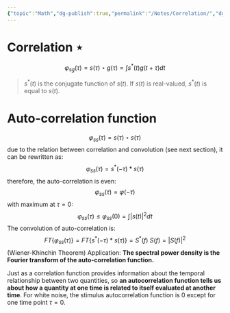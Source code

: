 ```yaml
---
{"topic":"Math","dg-publish":true,"permalink":"/Notes/Correlation/","dgPassFrontmatter":true,"noteIcon":""}
---
```


# Correlation $\star$
$$\varphi_{sg}(\tau) = s(\tau)  \star g(\tau) = \int s^*(t)g(t+\tau)dt $$
> $s^*(t)$ is the conjugate function of $s(t)$. If $s(t)$ is real-valued, $s^*(t)$ is equal to $s(t)$.

# Auto-correlation function
$$\varphi _{ss} (\tau) = s(\tau) \star s(\tau) $$
due to the relation between correlation and convolution (see next section), it can be rewritten as:
$$\varphi _{ss} (\tau) = s^*(-\tau) \ast s(\tau) $$
therefore, the auto-correlation is even:
$$\varphi _{ss}(\tau) = \varphi (-\tau)$$
with maximum at $\tau = 0$:
$$\varphi _{ss}(\tau) \le \varphi _{ss}(0) = \int |s(t)|^2 dt$$
The convolution of auto-correlation is:
$$
FT\{\varphi _{ss}(\tau)\} = FT\{s^*(-\tau) \ast s(\tau) \} = S^*(f) \ S(f) = |S(f)|^2
$$
(Wiener-Khinchin Theorem)
Application: **The spectral power density is the Fourier transform of the auto-correlation function.**

Just as a correlation function provides information about the temporal relationship between two quantities, so **an autocorrelation function tells us about how a quantity at one time is related to itself evaluated at another time**.  For  white  noise,  the  stimulus  autocorrelation  function  is  0 except for one time point $\tau = 0$.
